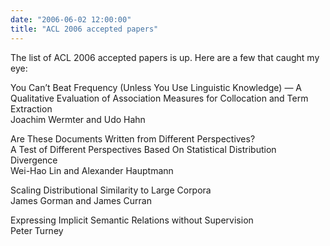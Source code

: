 ```yaml
---
date: "2006-06-02 12:00:00"
title: "ACL 2006 accepted papers"
---
```




The list of ACL 2006 accepted papers is up. Here are a few that caught my eye:

> 
You Can&rsquo;t Beat Frequency (Unless You Use Linguistic Knowledge) &#8212; A Qualitative Evaluation of Association Measures for Collocation and Term Extraction<br/>
Joachim Wermter and Udo Hahn

Are These Documents Written from Different Perspectives?<br/>
A Test of Different Perspectives Based On Statistical Distribution Divergence<br/>
Wei-Hao Lin and Alexander Hauptmann

Scaling Distributional Similarity to Large Corpora<br/>
James Gorman and James Curran

Expressing Implicit Semantic Relations without Supervision<br/>
Peter Turney



